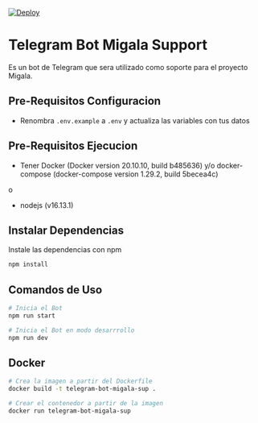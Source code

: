 [![Deploy](https://github.com/ProyectoMigala/MigalaTelegramBot/actions/workflows/main.yml/badge.svg?branch=master)](https://github.com/ProyectoMigala/MigalaTelegramBot/actions/workflows/main.yml)
# Telegram Bot Migala Support

Es un bot de Telegram que sera utilizado como soporte para el proyecto Migala.

## Pre-Requisitos Configuracion

- Renombra `.env.example` a `.env` y actualiza las variables con tus datos

## Pre-Requisitos Ejecucion

- Tener Docker (Docker version 20.10.10, build b485636) y/o docker-compose (docker-compose version 1.29.2, build 5becea4c)

o

- nodejs (v16.13.1)

## Instalar Dependencias
Instale las dependencias con npm
```bash
npm install 
```

## Comandos de Uso

```bash
# Inicia el Bot
npm run start 

# Inicia el Bot en modo desarrrollo
npm run dev
```

## Docker

```bash
# Crea la imagen a partir del Dockerfile
docker build -t telegram-bot-migala-sup .

# Crear el contenedor a partir de la imagen
docker run telegram-bot-migala-sup
```
